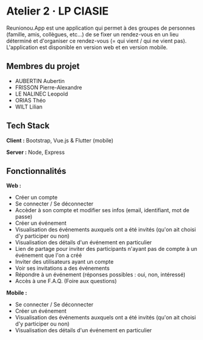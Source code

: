# Atelier 2 · LP CIASIE

Reunionou.App est une application qui permet à des groupes de personnes (famille, amis, collègues, etc...)
de se fixer un rendez-vous en un lieu déterminé et d'organiser ce rendez-vous (= qui vient / qui ne vient pas).
L'application est disponible en version web et en version mobile.

## Membres du projet
- AUBERTIN Aubertin
- FRISSON Pierre-Alexandre
- LE NALINEC Leopold 
- ORIAS Théo
- WILT Lilian


## Tech Stack

**Client :** Bootstrap, Vue.js & Flutter (mobile)

**Server :** Node, Express


## Fonctionnalités

**Web :**
- Créer un compte
- Se connecter / Se déconnecter
- Accèder à son compte et modifier ses infos (email, identifiant, mot de passe)
- Créer un événement
- Visualisation des événements auxquels ont a été invités (qu'on ait choisi d'y participer ou non)
- Visualisation des détails d'un événement en particulier
- Lien de partage pour inviter des participants n'ayant pas de compte à un événement que l'on a créé
- Inviter des utilisateurs ayant un compte
- Voir ses invitations a des événements
- Répondre à un événement (réponses possibles : oui, non, intéressé)
- Accès à une F.A.Q. (Foire aux questions)



**Mobile :**
- Se connecter / Se déconnecter
- Créer un événement
- Visualisation des événements auxquels ont a été invités (qu'on ait choisi d'y participer ou non)
- Visualisation des détails d'un événement en particulier
